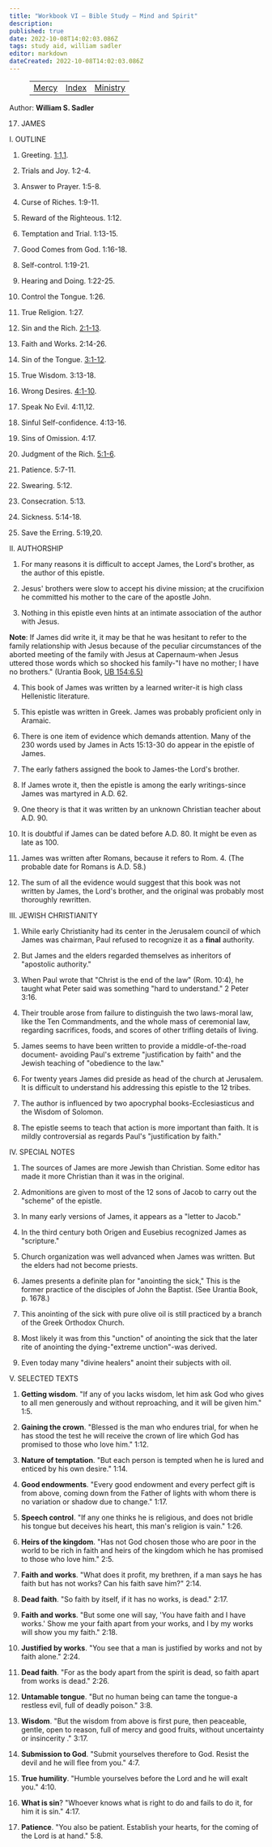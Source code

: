 ```yaml
---
title: "Workbook VI — Bible Study — Mind and Spirit"
description: 
published: true
date: 2022-10-08T14:02:03.086Z
tags: study aid, william sadler
editor: markdown
dateCreated: 2022-10-08T14:02:03.086Z
---
```


<figure class="table chapter-navigator">
	<table>
		<tbody>
		<tr>
			<td><a href="/en/article/William_S_Sadler/Workbook_6_Bible_Study/Mercy">Mercy</a></td>
			<td><a href="/en/article/William_S_Sadler/Workbook_6_Bible_Study/Index">Index</a></td>
			<td><a href="/en/article/William_S_Sadler/Workbook_6_Bible_Study/Ministry">Ministry</a></td>
		</tr>
		</tbody>
	</table>
</figure>

Author: **William S. Sadler**


17. JAMES

I. OUTLINE

1. Greeting. [1:1,1](/en/Bible/James/1#v1).

2. Trials and Joy. 1:2-4.

3. Answer to Prayer. 1:5-8.

4. Curse of Riches. 1:9-11.

5. Reward of the Righteous. 1:12.

6. Temptation and Trial. 1:13-15.

7. Good Comes from God. 1:16-18.

8. Self-control. 1:19-21.

9. Hearing and Doing. 1:22-25.

10. Control the Tongue. 1:26.

11. True Religion. 1:27.

12. Sin and the Rich. [2:1-13](/en/Bible/James/2#v1).

13. Faith and Works. 2:14-26.

14. Sin of the Tongue. [3:1-12](/en/Bible/James/3#v1).

15. True Wisdom. 3:13-18.

16. Wrong Desires. [4:1-10](/en/Bible/James/4#v1).

17. Speak No Evil. 4:11,12.

18. Sinful Self-confidence. 4:13-16.

19. Sins of Omission. 4:17.

20. Judgment of the Rich. [5:1-6](/en/Bible/James/5#v1).

21. Patience. 5:7-11.

22. Swearing. 5:12.

23. Consecration. 5:13.

24. Sickness. 5:14-18.

25. Save the Erring. 5:19,20.

II. AUTHORSHIP

1. For many reasons it is difficult to accept James, the Lord's brother, as the author of this epistle.

2. Jesus' brothers were slow to accept his divine mission; at the crucifixion he committed his mother to the care of the apostle John.

3. Nothing in this epistle even hints at an intimate association of the author with Jesus.

**Note**: If James did write it, it may be that he was hesitant to refer to the family relationship with Jesus because of the peculiar circumstances of the aborted meeting of the family with Jesus at Capernaum-when Jesus uttered those words which so shocked his family-"I have no mother; I have no brothers." (Urantia Book, [UB 154:6.5)](/en/The_Urantia_Book/154#p6_5)

4. This book of James was written by a learned writer-it is high class Hellenistic literature.

5. This epistle was written in Greek. James was probably proficient only in Aramaic.

6. There is one item of evidence which demands attention. Many of the 230 words used by James in Acts 15:13-30 do appear in the epistle of James.

7. The early fathers assigned the book to James-the Lord's brother.

8. If James wrote it, then the epistle is among the early writings-since James was martyred in A.D. 62.

9. One theory is that it was written by an unknown Christian teacher about A.D. 90.

10. It is doubtful if James can be dated before A.D. 80. It might be even as late as 100.

11. James was written after Romans, because it refers to Rom. 4. (The probable date for Romans is A.D. 58.)

12. The sum of all the evidence would suggest that this book was not written by James, the Lord's brother, and the original was probably most thoroughly rewritten.

III. JEWISH CHRISTIANITY

1. While early Christianity had its center in the Jerusalem council of which James was chairman, Paul refused to recognize it as a **final** authority.

2. But James and the elders regarded themselves as inheritors of "apostolic authority."

3. When Paul wrote that "Christ is the end of the law" (Rom. 10:4), he taught what Peter said was something "hard to understand." 2 Peter 3:16.

4. Their trouble arose from failure to distinguish the two laws-moral law, like the Ten Commandments, and the whole mass of ceremonial law, regarding sacrifices, foods, and scores of other trifling details of living.

5. James seems to have been written to provide a middle-of-the-road document- avoiding Paul's extreme "justification by faith" and the Jewish teaching of "obedience to the law."

6. For twenty years James did preside as head of the church at Jerusalem. It is difficult to understand his addressing this epistle to the 12 tribes.

7. The author is influenced by two apocryphal books-Ecclesiasticus and the Wisdom of Solomon.

8. The epistle seems to teach that action is more important than faith. It is mildly controversial as regards Paul's "justification by faith."

IV. SPECIAL NOTES

1. The sources of James are more Jewish than Christian. Some editor has made it more Christian than it was in the original.

2. Admonitions are given to most of the 12 sons of Jacob to carry out the "scheme" of the epistle.

3. In many early versions of James, it appears as a "letter to Jacob."

4. In the third century both Origen and Eusebius recognized James as "scripture."

5. Church organization was well advanced when James was written. But the elders had not become priests.

6. James presents a definite plan for "anointing the sick," This is the former practice of the disciples of John the Baptist. (See Urantia Book, p. 1678.)

7. This anointing of the sick with pure olive oil is still practiced by a branch of the Greek Orthodox Church.

8. Most likely it was from this "unction" of anointing the sick that the later rite of anointing the dying-"extreme unction"-was derived.

9. Even today many "divine healers" anoint their subjects with oil.

V. SELECTED TEXTS

1. **Getting wisdom**. "If any of you lacks wisdom, let him ask God who gives to all men generously and without reproaching, and it will be given him." 1:5.

2. **Gaining the crown**. "Blessed is the man who endures trial, for when he has stood the test he will receive the crown of lire which God has promised to those who love him." 1:12.

3. **Nature of temptation**. "But each person is tempted when he is lured and enticed by his own desire." 1:14.

4. **Good endowments**. "Every good endowment and every perfect gift is from above, coming down from the Father of lights with whom there is no variation or shadow due to change." 1:17.

5. **Speech control**. "If any one thinks he is religious, and does not bridle his tongue but deceives his heart, this man's religion is vain." 1:26.

6. **Heirs of the kingdom**. "Has not God chosen those who are poor in the world to be rich in faith and heirs of the kingdom which he has promised to those who love him." 2:5.

7. **Faith and works**. "What does it profit, my brethren, if a man says he has faith but has not works? Can his faith save him?" 2:14.

8. **Dead faith**. "So faith by itself, if it has no works, is dead." 2:17.

9. **Faith and works**. "But some one will say, 'You have faith and I have works.' Show me your faith apart from your works, and I by my works will show you my faith." 2:18.

10. **Justified by works**. "You see that a man is justified by works and not by faith alone." 2:24.

11. **Dead faith**. "For as the body apart from the spirit is dead, so faith apart from works is dead." 2:26.

12. **Untamable tongue**. "But no human being can tame the tongue-a restless evil, full of deadly poison." 3:8.

13. **Wisdom**. "But the wisdom from above is first pure, then peaceable, gentle, open to reason, full of mercy and good fruits, without uncertainty or insincerity ." 3:17.

14. **Submission to God**. "Submit yourselves therefore to God. Resist the devil and he will flee from you." 4:7.

15. **True humility**. "Humble yourselves before the Lord and he will exalt you." 4:10.

16. **What is sin**? "Whoever knows what is right to do and fails to do it, for him it is sin." 4:17.

17. **Patience**. "You also be patient. Establish your hearts, for the coming of the Lord is at hand." 5:8.


<br>


